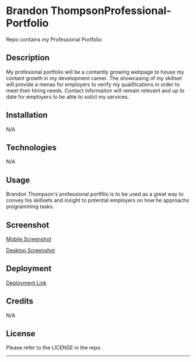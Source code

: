 # Brandon ThompsonProfessional-Portfolio
Repo contains my Professional Portfolio

## Description

My profesional portfolio will be a contantly growing webpage to house my contant growth in my development career. The showcasing of my skillset will provide a menas for employers to verify my qualifications in order to meet their hiring needs. Contact informaiton will remain relevant and up to date for employers to be able to solict my services. 

## Installation

N/A

## Technologies 

N/A

## Usage

Brandon Thompson's professional portfilio is to be used as a great way to convey his skillsets and insight to potential employers on how he approachs programming tasks.

## Screenshot

<a href="https://user-images.githubusercontent.com/98428608/210187782-645fbbc0-670e-46bc-985e-70f80ca93d10.png">Mobile Screenshot</a>
         
<a href="https://user-images.githubusercontent.com/98428608/210187785-36a5373c-1a54-4bf3-baf7-c20127b83436.png">Desktop Screenshot</a>

## Deployment

<a href="https://bjthompson12.github.io/BThompson-Professional-Portfolio/">Deployment Link</a>

## Credits

N/A

## License

Please refer to the LICENSE in the repo.

----
